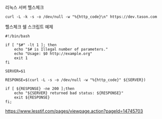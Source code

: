 리눅스 서버 헬스체크

```
curl -L -k -s -o /dev/null -w "%{http_code}\n" https://dev.tason.com

```



헬스체크 쉘 스크립트 예제

```
#!/bin/bash

if [ "$#" -lt 1 ]; then
    echo "$# is Illegal number of parameters."
    echo "Usage: $0 http://example.org"
    exit 1
fi

SERVER=$1

RESPONSE=$(curl -L -s -o /dev/null -w "%{http_code}" ${SERVER})

if [ ${RESPONSE} -ne 200 ];then
    echo "${SERVER} returned bad status: ${RESPONSE}"
    exit ${RESPONSE}
fi;
```





 https://www.lesstif.com/pages/viewpage.action?pageId=14745703 
